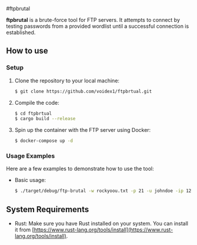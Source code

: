 #ftpbrutal

<strong>ftpbrutal</strong> is a brute-force tool for FTP servers. It attempts to connect by testing passwords from a provided wordlist until a successful connection is established.


## How to use

### Setup

1. Clone the repository to your local machine:

    ```bash
    $ git clone https://github.com/voidex1/ftpbrtual.git
    ```


2. Compile the code:

    ```bash
    $ cd ftpbrtual
    $ cargo build --release
    ```

3. Spin up the container with the FTP server using Docker:

    ```bash
    $ docker-compose up -d
    ```

### Usage Examples
Here are a few examples to demonstrate how to use the tool:

- Basic usage:

    ```bash
    $ ./target/debug/ftp-brutal -w rockyoou.txt -p 21 -u johndoe -ip 127.0.0.2
    ```

## System Requirements

- Rust: Make sure you have Rust installed on your system. You can install it from [https://www.rust-lang.org/tools/install](https://www.rust-lang.org/tools/install).
